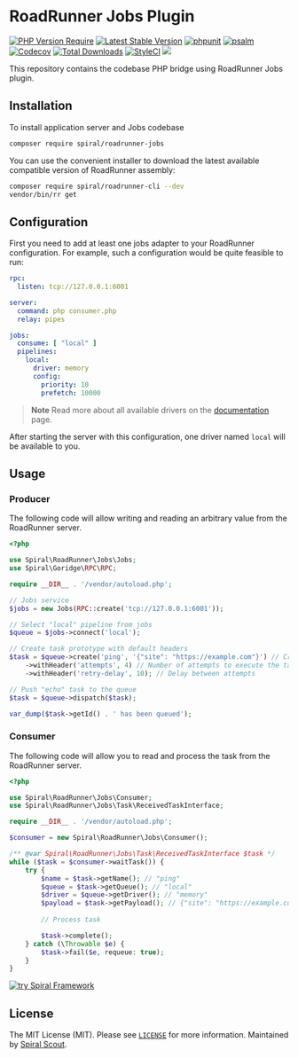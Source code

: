 # RoadRunner Jobs Plugin

[![PHP Version Require](https://poser.pugx.org/spiral/roadrunner-jobs/require/php)](https://packagist.org/packages/spiral/roadrunner-jobs)
[![Latest Stable Version](https://poser.pugx.org/spiral/roadrunner-jobs/v/stable)](https://packagist.org/packages/spiral/roadrunner-jobs)
[![phpunit](https://github.com/spiral/roadrunner-jobs/actions/workflows/phpunit.yml/badge.svg)](https://github.com/spiral/roadrunner-jobs/actions)
[![psalm](https://github.com/spiral/roadrunner-jobs/actions/workflows/psalm.yml/badge.svg)](https://github.com/spiral/roadrunner-jobs/actions)
[![Codecov](https://codecov.io/gh/roadrunner-php/jobs/branch/4.x/graph/badge.svg)](https://codecov.io/gh/roadrunner-php/jobs/)
[![Total Downloads](https://poser.pugx.org/spiral/roadrunner-jobs/downloads)](https://packagist.org/packages/spiral/roadrunner-jobs)
[![StyleCI](https://github.styleci.io/repos/388772135/shield?branch=master)](https://github.styleci.io/repos/388772135?branch=master)
<a href="https://discord.gg/8bZsjYhVVk"><img src="https://img.shields.io/badge/discord-chat-magenta.svg"></a>

This repository contains the codebase PHP bridge using RoadRunner Jobs plugin.

## Installation

To install application server and Jobs codebase

```bash
composer require spiral/roadrunner-jobs
```

You can use the convenient installer to download the latest available compatible version of RoadRunner assembly:

```bash
composer require spiral/roadrunner-cli --dev
vendor/bin/rr get
```

## Configuration

First you need to add at least one jobs adapter to your RoadRunner configuration. For example, such a configuration would be quite feasible to run:

```yaml
rpc:
  listen: tcp://127.0.0.1:6001

server:
  command: php consumer.php
  relay: pipes

jobs:
  consume: [ "local" ]
  pipelines:
    local:
      driver: memory
      config:
        priority: 10
        prefetch: 10000
```

> **Note**
> Read more about all available drivers on the [documentation](https://roadrunner.dev/docs/plugins-jobs/2.x/en) page.

After starting the server with this configuration, one driver named `local` will be available to you.

## Usage

### Producer

The following code will allow writing and reading an arbitrary value from the RoadRunner server.

```php
<?php

use Spiral\RoadRunner\Jobs\Jobs;
use Spiral\Goridge\RPC\RPC;

require __DIR__ . '/vendor/autoload.php';

// Jobs service
$jobs = new Jobs(RPC::create('tcp://127.0.0.1:6001'));

// Select "local" pipeline from jobs
$queue = $jobs->connect('local');

// Create task prototype with default headers
$task = $queue->create('ping', '{"site": "https://example.com"}') // Create task with "echo" name
    ->withHeader('attempts', 4) // Number of attempts to execute the task
    ->withHeader('retry-delay', 10); // Delay between attempts

// Push "echo" task to the queue
$task = $queue->dispatch($task);

var_dump($task->getId() . ' has been queued');
```

### Consumer

The following code will allow you to read and process the task from the RoadRunner server.

```php
<?php

use Spiral\RoadRunner\Jobs\Consumer;
use Spiral\RoadRunner\Jobs\Task\ReceivedTaskInterface;

require __DIR__ . '/vendor/autoload.php';

$consumer = new Spiral\RoadRunner\Jobs\Consumer();

/** @var Spiral\RoadRunner\Jobs\Task\ReceivedTaskInterface $task */
while ($task = $consumer->waitTask()) {
    try {
        $name = $task->getName(); // "ping"
        $queue = $task->getQueue(); // "local"
        $driver = $queue->getDriver(); // "memory"
        $payload = $task->getPayload(); // {"site": "https://example.com"}
    
        // Process task

        $task->complete();
    } catch (\Throwable $e) {
        $task->fail($e, requeue: true);
    }
}
```

<a href="https://spiral.dev/">
<img src="https://user-images.githubusercontent.com/773481/220979012-e67b74b5-3db1-41b7-bdb0-8a042587dedc.jpg" alt="try Spiral Framework" />
</a>

## License

The MIT License (MIT). Please see [`LICENSE`](./LICENSE) for more information. Maintained
by [Spiral Scout](https://spiralscout.com).
